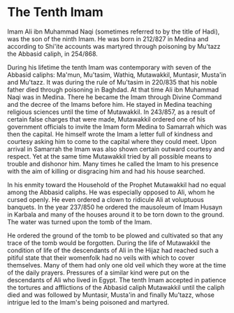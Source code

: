 The Tenth Imam
==============

Imam Ali ibn Muhammad Naqi (sometimes referred to by the title of
Hadi), was the son of the ninth Imam. He was born in 212/827 in Medina
and according to Shi'ite accounts was martyred through poisoning by
Mu'tazz the Abbasid caliph, in 254/868.

During his lifetime the tenth Imam was contemporary with seven of the
Abbasid caliphs: Ma'mun, Mu'tasim, Wathiq, Mutawakkil, Muntasir,
Musta'in and Mu'tazz. It was during the rule of Mu'tasim in 220/835 that
his noble father died through poisoning in Baghdad. At that time Ali ibn
Muhammad Naqi was in Medina. There he became the Imam through Divine
Command and the decree of the Imams before him. He stayed in Medina
teaching religious sciences until the time of Mutawakkil. In 243/857, as
a result of certain false charges that were made, Mutawakkil ordered one
of his government officials to invite the Imam form Medina to Samarrah
which was then the capital. He himself wrote the Imam a letter full of
kindness and courtesy asking him to come to the capital where they could
meet. Upon arrival in Samarrah the Imam was also shown certain outward
courtesy and respect. Yet at the same time Mutawakkil tried by all
possible means to trouble and dishonor him. Many times he called the
Imam to his presence with the aim of killing or disgracing him and had
his house searched.

In his enmity toward the Household of the Prophet Mutawakkil had no
equal among the Abbasid caliphs. He was especially opposed to Ali, whom
he cursed openly. He even ordered a clown to ridicule Ali at voluptuous
banquets. In the year 237/850 he ordered the mausoleum of Imam Husayn in
Karbala and many of the houses around it to be torn down to the ground.
The water was turned upon the tomb of the Imam.

He ordered the ground of the tomb to be plowed and cultivated so that
any trace of the tomb would be forgotten. During the life of Mutawakkil
the condition of life of the descendants of Ali in the Hijaz had reached
such a pitiful state that their womenfolk had no veils with which to
cover themselves. Many of them had only one old veil which they wore at
the time of the daily prayers. Pressures of a similar kind were put on
the descendants of Ali who lived in Egypt. The tenth Imam accepted in
patience the tortures and afflictions of the Abbasid caliph Mutawakkil
until the caliph died and was followed by Muntasir, Musta'in and finally
Mu'tazz, whose intrigue led to the Imam's being poisoned and martyred.


